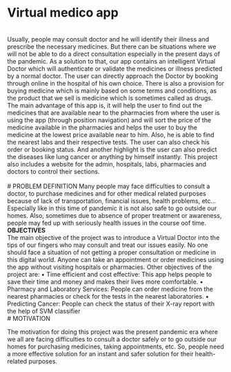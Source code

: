 # Virtual medico app

<br>
Usually, people may consult doctor and he will identify their illness and 
prescribe the necessary medicines. But there can be situations where we will not be able to do a 
direct consultation especially in the present days of the pandemic. As a solution to that, our app 
contains an intelligent Virtual Doctor which will authenticate or validate the medicines or 
illness predicted by a normal doctor. The user can directly approach the Doctor by booking 
through online in the hospital of his own choice. There is also a provision for buying medicine 
which is mainly based on some terms and conditions, as the product that we sell is medicine 
which is sometimes called as drugs. The main advantage of this app is, it will help the user to 
find out the medicines that are available near to the pharmacies from where the user is using the 
app (through position navigation) and will sort the price of the medicine available in the 
pharmacies and helps the user to buy the medicine at the lowest price available near to him. 
Also, he is able to find the nearest labs and their respective tests. The user can also check his 
order or booking status. And another highlight is the user can also predict the diseases like lung 
cancer or anything by himself instantly. This project also includes a website for the admin, 
hospitals, labs, pharmacies and doctors to control their sections.
<br>
<br>
# PROBLEM DEFINITION 
Many people may face difficulties to consult a doctor, to purchase medicines and for 
other medical related purposes because of lack of transportation, financial issues, health 
problems, etc... Especially like in this time of pandemic it is not also safe to go outside our 
homes. Also, sometimes due to absence of proper treatment or awareness, people may fed up 
with seriously health issues in the course oof time. <br>
<b>OBJECTIVES</b><br>
The main objective of the project was to introduce a Virtual Doctor into the tips of our 
fingers who may consult and treat our issues easily. No one should face a situation of not 
getting a proper consultation or medicine in this digital world. Anyone can take an appointment 
or order medicines using the app without visiting hospitals or pharmacies. Other objectives of 
the project are: 
• Time efficient and cost effective: This app helps people to save their time and 
money and makes their lives more comfortable. 
• Pharmacy and Laboratory Services: People can order medicine from the nearest 
pharmacies or check for the tests in the nearest laboratories. 
• Predicting Cancer: People can check the status of their X-ray report with the help 
of SVM classifier<br>
 # MOTIVATION
 
 The motivation for doing this project was the present pandemic era where we all 
are facing difficulties to consult a doctor safely or to go outside our homes for purchasing 
medicines, taking appointments, etc. So, people need a more effective solution for an instant and 
safer solution for their health-related purposes.

